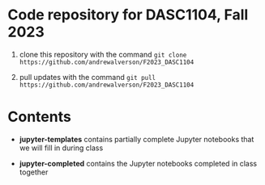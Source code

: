 # Code repository for DASC1104, Fall 2023

1. clone this repository with the command `git clone https://github.com/andrewalverson/F2023_DASC1104`

2. pull updates with the command `git pull https://github.com/andrewalverson/F2023_DASC1104`


# Contents

- **jupyter-templates** contains partially complete Jupyter notebooks that we will fill in during class

- **jupyter-completed** contains the Jupyter notebooks completed in class together


